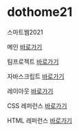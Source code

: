 # dothome21
 스마트웹2021
 
메인 <a href="https://cherin0115.github.io/dothome21/"> 바로가기</a>

팀프로젝트 <a href="http://calidreams.dothome.co.kr/bild-php/pages/main.php"> 바로가기</a> 
 
자바스크립트 <a href="https://cherin0115.github.io/dothome21/javascript/index.html"> 바로가기</a>

레이아웃 <a href="https://cherin0115.github.io/dothome21/layout/index.html"> 바로가기</a> 

CSS 레퍼런스 <a href="https://cherin0115.github.io/dothome21/refer-css/index.html"> 바로가기</a> 

HTML 레퍼런스 <a href="https://cherin0115.github.io/dothome21/refer-html/index.html"> 바로가기</a> 

